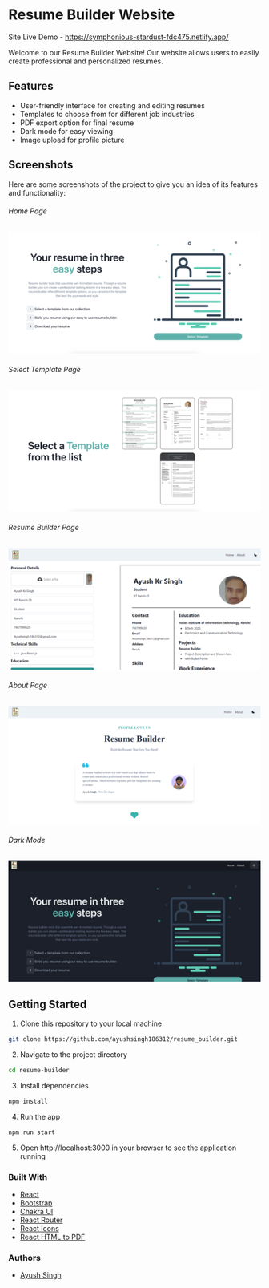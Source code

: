 # Resume Builder Website

Site Live Demo - https://symphonious-stardust-fdc475.netlify.app/

Welcome to our Resume Builder Website! Our website allows users to easily create professional and personalized resumes.

## Features
- User-friendly interface for creating and editing resumes
- Templates to choose from for different job industries
- PDF export option for final resume
- Dark mode for easy viewing
- Image upload for profile picture

## Screenshots
Here are some screenshots of the project to give you an idea of its features and functionality:

###### Home Page
![Home Page](https://github.com/ayushsingh186312/resume_builder/blob/master/Home.png)

###### Select Template Page
![Select Template](https://github.com/ayushsingh186312/resume_builder/blob/master/Template%20Meny.png)
###### Resume Builder Page
![Resume Building](https://github.com/ayushsingh186312/resume_builder/blob/master/Sample%20Template.png)
###### About Page
![About Page](https://github.com/ayushsingh186312/resume_builder/blob/master/About%20Page.png)

###### Dark Mode
![Dark Mode](https://github.com/ayushsingh186312/resume_builder/blob/master/Dark%20Mode.png)



## Getting Started
1. Clone this repository to your local machine
```bash
git clone https://github.com/ayushsingh186312/resume_builder.git
```
2. Navigate to the project directory
```bash
cd resume-builder
```
3. Install dependencies
```bash
npm install
```
4. Run the app
```bash
npm run start
```
5. Open http://localhost:3000 in your browser to see the application running

### Built With
- [React](https://reactjs.org/)
- [Bootstrap](https://getbootstrap.com/)
- [Chakra UI](https://chakra-ui.com/)
- [React Router](https://reactrouter.com/)
- [React Icons](https://react-icons.github.io/react-icons/)
- [React HTML to PDF](https://www.npmjs.com/package/react-html-to-pdf)

### Authors
- [Ayush Singh]()
